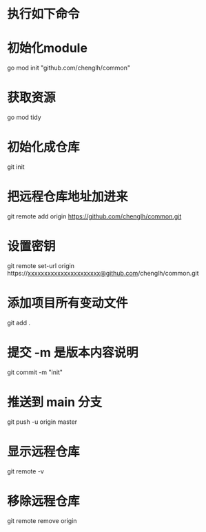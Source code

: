 # 执行如下命令

# 初始化module
go mod init "github.com/chenglh/common"

# 获取资源
go mod tidy

# 初始化成仓库
git init

# 把远程仓库地址加进来
git remote add origin https://github.com/chenglh/common.git

# 设置密钥
git remote set-url origin https://xxxxxxxxxxxxxxxxxxxxxx@github.com/chenglh/common.git

# 添加项目所有变动文件
git add .

# 提交 -m 是版本内容说明
git commit -m "init"

# 推送到 main 分支
git push -u origin master

# 显示远程仓库
git remote -v

# 移除远程仓库
git remote remove origin